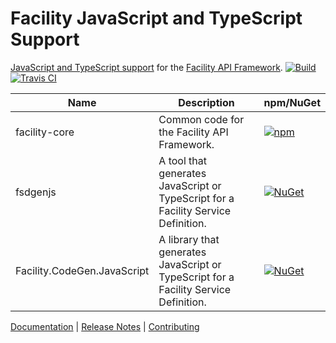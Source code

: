 # Facility JavaScript and TypeScript Support

[JavaScript and TypeScript support](https://facilityapi.github.io/generate/javascript) for the [Facility API Framework](https://facilityapi.github.io/).
[![Build](https://github.com/FacilityApi/FacilityJavaScript/workflows/Build/badge.svg)](https://github.com/FacilityApi/FacilityJavaScript/actions?query=workflow%3ABuild)
[![Travis CI](https://travis-ci.org/FacilityApi/FacilityJavaScript.svg?branch=master)](https://travis-ci.org/FacilityApi/FacilityJavaScript)

Name | Description | npm/NuGet
--- | --- | ---
facility-core | Common code for the Facility API Framework. | [![npm](https://img.shields.io/npm/v/facility-core.svg)](https://www.npmjs.com/package/facility-core)
fsdgenjs | A tool that generates JavaScript or TypeScript for a Facility Service Definition. | [![NuGet](https://img.shields.io/nuget/v/fsdgenjs.svg)](https://www.nuget.org/packages/fsdgenjs)
Facility.CodeGen.JavaScript | A library that generates JavaScript or TypeScript for a Facility Service Definition. | [![NuGet](https://img.shields.io/nuget/v/Facility.CodeGen.JavaScript.svg)](https://www.nuget.org/packages/Facility.CodeGen.JavaScript)

[Documentation](https://facilityapi.github.io/) | [Release Notes](https://github.com/FacilityApi/FacilityJavaScript/blob/master/ReleaseNotes.md) | [Contributing](https://github.com/FacilityApi/FacilityJavaScript/blob/master/CONTRIBUTING.md)
